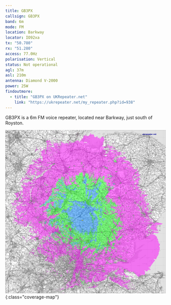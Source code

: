 ```yaml
---
title: GB3PX
callsign: GB3PX
band: 6m
mode: FM
location: Barkway
locator: IO92xa
tx: "50.780"
rx: "51.280"
access: 77.0Hz
polarisation: Vertical
status: Not operational
agl: 37m
asl: 210m
antenna: Diamond V-2000
power: 25W
findoutmore:
  - title: "GB3PX on UKRepeater.net"
    link: "https://ukrepeater.net/my_repeater.php?id=938"
---
```

GB3PX is a 6m FM voice repeater, located near Barkway, just south of Royston.

[![Coverage map for GB3PX](/assets/coverage/gb3px.jpg)](https://ukrepeater.net/repeatermaps/gb3px.jpg){:class="coverage-map"}